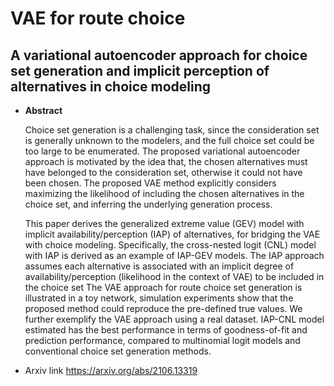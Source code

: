 # VAE for route choice
## A variational autoencoder approach for choice set generation and implicit perception of alternatives in choice modeling

- **Abstract**

  Choice set generation is a challenging task, since the consideration set is generally unknown to the modelers, and the full choice set could be too large to be enumerated. The proposed variational autoencoder approach is motivated by the idea that, the chosen alternatives must have belonged to the consideration set, otherwise it could not have been chosen. The proposed VAE method explicitly considers maximizing the likelihood of including the chosen alternatives in the choice set, and inferring the underlying generation process. 

  This paper derives the generalized extreme value (GEV) model with implicit availability/perception (IAP) of alternatives, for bridging the VAE with choice modeling. Specifically, the cross-nested logit (CNL) model with IAP is derived as an example of IAP-GEV models. The IAP approach assumes each alternative is associated with an implicit degree of availability/perception (likelihood in the context of VAE) to be included in the choice set
  The VAE approach for route choice set generation is illustrated in a toy network, simulation experiments show that the proposed method could reproduce the pre-defined true values. We further exemplify the VAE approach using a real dataset. IAP-CNL model estimated has the best performance in terms of goodness-of-fit and prediction performance, compared to multinomial logit models and conventional choice set generation methods.

- Arxiv link
https://arxiv.org/abs/2106.13319
